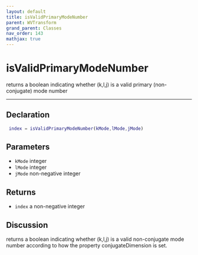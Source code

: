 ```yaml
---
layout: default
title: isValidPrimaryModeNumber
parent: WVTransform
grand_parent: Classes
nav_order: 143
mathjax: true
---
```


#  isValidPrimaryModeNumber

returns a boolean indicating whether (k,l,j) is a valid primary (non-conjugate) mode number


---

## Declaration
```matlab
 index = isValidPrimaryModeNumber(kMode,lMode,jMode)
```
## Parameters
+ `kMode`  integer
+ `lMode`  integer
+ `jMode`  non-negative integer

## Returns
+ `index`  a non-negative integer

## Discussion

  returns a boolean indicating whether (k,l,j) is a valid
  non-conjugate mode number according to how the property
  conjugateDimension is set.
 
            
